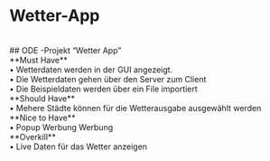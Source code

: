 # Wetter-App
<br>
## ODE -Projekt “Wetter App” 
<br>
**Must Have**<br>
  • Wetterdaten werden in der GUI angezeigt.<br>
  • Die Wetterdaten gehen über den Server zum Client<br>
  • Die Beispieldaten werden über ein File importiert<br>
**Should Have**<br>
  • Mehere Städte können für die Wetterausgabe ausgewählt werden<br>
**Nice to Have**<br>
  • Popup Werbung Werbung<br>
**Overkill**<br>
  • Live Daten für das Wetter anzeigen<br>
